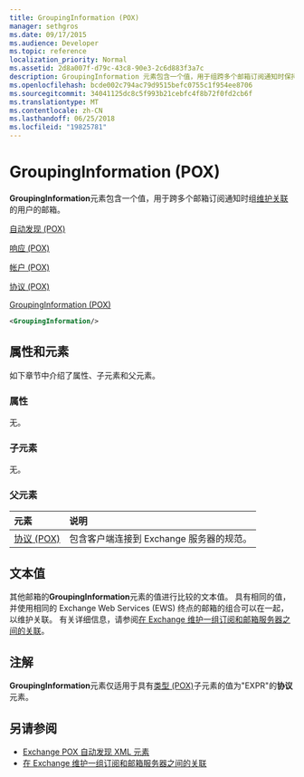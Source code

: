 ```yaml
---
title: GroupingInformation (POX)
manager: sethgros
ms.date: 09/17/2015
ms.audience: Developer
ms.topic: reference
localization_priority: Normal
ms.assetid: 2d8a007f-d79c-43c8-90e3-2c6d883f3a7c
description: GroupingInformation 元素包含一个值，用于组跨多个邮箱订阅通知时保持关联的用户的邮箱。
ms.openlocfilehash: bcde002c794ac79d9515befc0755c1f954ee8706
ms.sourcegitcommit: 34041125dc8c5f993b21cebfc4f8b72f0fd2cb6f
ms.translationtype: MT
ms.contentlocale: zh-CN
ms.lasthandoff: 06/25/2018
ms.locfileid: "19825781"
---
```

# <a name="groupinginformation-pox"></a>GroupingInformation (POX)

**GroupingInformation**元素包含一个值，用于跨多个邮箱订阅通知时组[维护关联](http://msdn.microsoft.com/library/1bda4094-88c3-4f61-9219-6ee70f6e81cf%28Office.15%29.aspx)的用户的邮箱。 
  
[自动发现 (POX)](autodiscover-pox.md)
  
[响应 (POX)](response-pox.md)
  
[帐户 (POX)](account-pox.md)
  
[协议 (POX)](protocol-pox.md)
  
[GroupingInformation (POX)](groupinginformation-pox.md)
  
```XML
<GroupingInformation/>
```

## <a name="attributes-and-elements"></a>属性和元素

如下章节中介绍了属性、子元素和父元素。
  
### <a name="attributes"></a>属性

无。
  
### <a name="child-elements"></a>子元素

无。
  
### <a name="parent-elements"></a>父元素

|**元素**|**说明**|
|:-----|:-----|
|[协议 (POX)](protocol-pox.md) <br/> |包含客户端连接到 Exchange 服务器的规范。  <br/> |
   
## <a name="text-value"></a>文本值

其他邮箱的**GroupingInformation**元素的值进行比较的文本值。 具有相同的值，并使用相同的 Exchange Web Services (EWS) 终点的邮箱的组合可以在一起，以维护关联。 有关详细信息，请参阅[在 Exchange 维护一组订阅和邮箱服务器之间的关联](http://msdn.microsoft.com/library/1bda4094-88c3-4f61-9219-6ee70f6e81cf%28Office.15%29.aspx)。
  
## <a name="remarks"></a>注解

**GroupingInformation**元素仅适用于具有[类型 (POX)](type-pox.md)子元素的值为"EXPR"的**协议**元素。 
  
## <a name="see-also"></a>另请参阅

- [Exchange POX 自动发现 XML 元素](pox-autodiscover-xml-elements-for-exchange.md)
- [在 Exchange 维护一组订阅和邮箱服务器之间的关联](http://msdn.microsoft.com/library/1bda4094-88c3-4f61-9219-6ee70f6e81cf%28Office.15%29.aspx)

